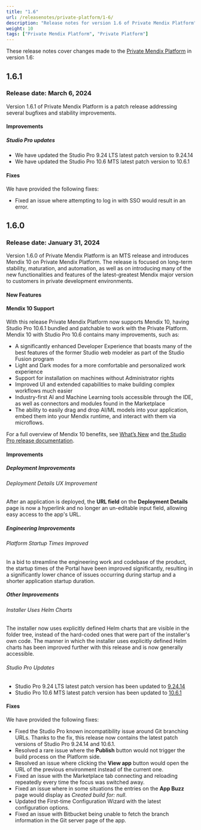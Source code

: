 ```yaml
---
title: "1.6"
url: /releasenotes/private-platform/1-6/
description: "Release notes for version 1.6 of Private Mendix Platform"
weight: 10
tags: ["Private Mendix Platform", "Private Platform"]
---
```


These release notes cover changes made to the [Private Mendix Platform](/private-mendix-platform/) in version 1.6:

## 1.6.1

### Release date: March 6, 2024

Version 1.6.1 of Private Mendix Platform is a patch release addressing several bugfixes and stability improvements.

#### Improvements

##### Studio Pro updates

* We have updated the Studio Pro 9.24 LTS latest patch version to 9.24.14
* We have updated the Studio Pro 10.6 MTS latest patch version to 10.6.1

#### Fixes

We have provided the following fixes:

* Fixed an issue where attempting to log in with SSO would result in an error.

## 1.6.0

### Release date: January 31, 2024

Version 1.6.0 of Private Mendix Platform is an MTS release and introduces Mendix 10 on Private Mendix Platform. The release is focused on long-term stability, maturation, and automation, as well as on introducing many of the new functionalities and features of the latest-greatest Mendix major version to customers in private development environments.

#### New Features

#### Mendix 10 Support

With this release Private Mendix Platform now supports Mendix 10, having Studio Pro 10.6.1 bundled and patchable to work with the Private Platform. Mendix 10 with Studio Pro 10.6 contains many improvements, such as:

* A significantly enhanced Developer Experience that boasts many of the best features of the former Studio web modeler as part of the Studio Fusion program
* Light and Dark modes for a more comfortable and personalized work experience
* Support for installation on machines without Administrator rights
* Improved UI and extended capabilities to make building complex workflows much easier
* Industry-first AI and Machine Learning tools accessible through the IDE, as well as connectors and modules found in the Marketplace
* The ability to easily drag and drop AI/ML models into your application, embed them into your Mendix runtime, and interact with them via microflows.

For a full overview of Mendix 10 benefits, see [What’s New](https://www.mendix.com/whats-new/) and [the Studio Pro release documentation](/releasenotes/studio-pro/10.6/).

#### Improvements

##### Deployment Improvements

###### Deployment Details UX Improvement

After an application is deployed, the **URL field** on the **Deployment Details** page is now a hyperlink and no longer an un-editable input field, allowing easy access to the app's URL.

##### Engineering Improvements

###### Platform Startup Times Improved

In a bid to streamline the engineering work and codebase of the product, the startup times of the Portal have been improved significantly, resulting in a significantly lower chance of issues occurring during startup and a shorter application startup duration.

##### Other Improvements

###### ​​Installer Uses Helm Charts

​​The installer now uses explicitly defined Helm charts that are visible in the folder tree, instead of the hard-coded ones that were part of the installer's own code. ​​The manner in which the installer uses explicitly defined Helm charts has been improved further with this release and is now generally accessible.

###### Studio Pro Updates

* Studio Pro 9.24 LTS latest patch version has been updated to [9.24.14](/releasenotes/studio-pro/9.24/#92414)
* Studio Pro 10.6 MTS latest patch version has been updated to [10.6.1](/releasenotes/studio-pro/10.6/#1061)

#### Fixes

We have provided the following fixes:

* Fixed the Studio Pro known incompatibility issue around Git branching URLs. Thanks to the fix, this release now contains the latest patch versions of Studio Pro 9.24.14 and 10.6.1.
* Resolved a rare issue where the **Publish** button would not trigger the build process on the Platform side.
* Resolved an issue where clicking the **View app** button would open the URL of the previous environment instead of the current one.
* Fixed an issue with the Marketplace tab connecting and reloading repeatedly every time the focus was switched away.
* Fixed an issue where in some situations the entries on the **App Buzz** page would display as *Created build for: null*.
* Updated the First-time Configuration Wizard with the latest configuration options.
* Fixed an issue with Bitbucket being unable to fetch the branch information in the Git server page of the app.
